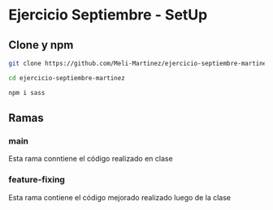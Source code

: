 # Ejercicio Septiembre - SetUp

## Clone y npm
```bash
git clone https://github.com/Meli-Martinez/ejercicio-septiembre-martinez.git

cd ejercicio-septiembre-martinez

npm i sass
```
## Ramas
### main
Esta rama conntiene el código realizado en clase

### feature-fixing
Esta rama contiene el código mejorado realizado luego de la clase
